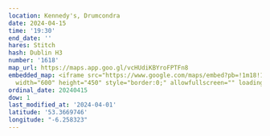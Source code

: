 ```yaml
---
location: Kennedy's, Drumcondra
date: 2024-04-15
time: '19:30'
end_date: ''
hares: Stitch
hash: Dublin H3
number: '1618'
map_url: https://maps.app.goo.gl/vcHUdiKBYroFPTFn8
embedded_map: <iframe src="https://www.google.com/maps/embed?pb=!1m18!1m12!1m3!1d2380.674806217424!2d-6.258323022855717!3d53.36697457229528!2m3!1f0!2f0!3f0!3m2!1i1024!2i768!4f13.1!3m3!1m2!1s0x48670e658204c11b%3A0xe160eb7a273e8a79!2sKennedy&#39;s%20Pub!5e0!3m2!1sen!2sus!4v1711975401198!5m2!1sen!2sus"
  width="600" height="450" style="border:0;" allowfullscreen="" loading="lazy" referrerpolicy="no-referrer-when-downgrade"></iframe>
ordinal_date: 20240415
dow: 1
last_modified_at: '2024-04-01'
latitude: '53.3669746'
longitude: "-6.258323"
---
```


